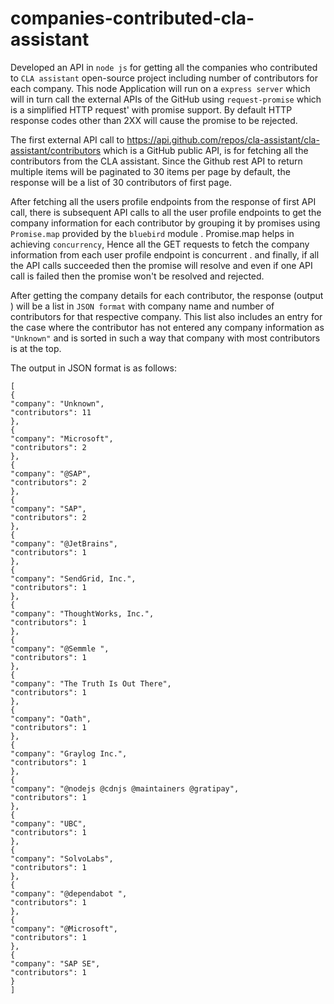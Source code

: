 # companies-contributed-cla-assistant

Developed an API in `node js`  for getting  all the companies who contributed to `CLA assistant` open-source project including  number of contributors for each company. This node Application will run on a `express server` which will in turn call the external APIs of the GitHub using `request-promise` which is a simplified HTTP request' with promise support.  By default HTTP response codes other than 2XX will cause the promise to be rejected.  

The first external API call to https://api.github.com/repos/cla-assistant/cla-assistant/contributors which is a GitHub public API,  is for  fetching  all the contributors from  the CLA assistant. Since the Github rest API to return multiple items will be paginated to 30 items per page  by default, the response will be a list of 30 contributors of first page.

After fetching  all the users profile  endpoints from the response of  first API call,   there is  subsequent API calls to all the user profile endpoints  to get   the company information  for each contributor by grouping it by  promises using `Promise.map`  provided by the `bluebird` module .  Promise.map helps in achieving `concurrency`, Hence all the  GET requests  to fetch  the company information  from  each user profile endpoint is concurrent . and finally, if all the API calls succeeded then the promise will resolve and even if one API  call is failed then the promise won't be resolved and rejected. 

After getting the company details for each contributor, the response (output ) will be a list in `JSON format`  with company name and number of contributors for that respective company. This list also includes an entry for the case where the contributor has not entered any company information as `"Unknown"` and is sorted in such a way that company with most contributors is at the top.  

The output in JSON format is as follows: 

```
[
{
"company": "Unknown",
"contributors": 11
},
{
"company": "Microsoft",
"contributors": 2
},
{
"company": "@SAP",
"contributors": 2
},
{
"company": "SAP",
"contributors": 2
},
{
"company": "@JetBrains",
"contributors": 1
},
{
"company": "SendGrid, Inc.",
"contributors": 1
},
{
"company": "ThoughtWorks, Inc.",
"contributors": 1
},
{
"company": "@Semmle ",
"contributors": 1
},
{
"company": "The Truth Is Out There",
"contributors": 1
},
{
"company": "Oath",
"contributors": 1
},
{
"company": "Graylog Inc.",
"contributors": 1
},
{
"company": "@nodejs @cdnjs @maintainers @gratipay",
"contributors": 1
},
{
"company": "UBC",
"contributors": 1
},
{
"company": "SolvoLabs",
"contributors": 1
},
{
"company": "@dependabot ",
"contributors": 1
},
{
"company": "@Microsoft",
"contributors": 1
},
{
"company": "SAP SE",
"contributors": 1
}
]
```
